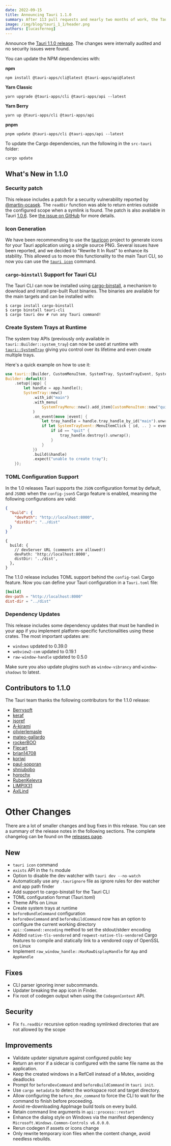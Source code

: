 ```yaml
---
date: 2022-09-15
title: Announcing Tauri 1.1.0
summary: After 113 pull requests and nearly two months of work, the Tauri team is pleased to announce Tauri 1.1.0.
image: /img/blog/tauri_1_1/header.png
authors: [lucasfernog]
---
```


Announce the [Tauri 1.1.0 release](https://github.com/tauri-apps/tauri/releases/tag/tauri-v1.1.0). The changes were internally audited and no security issues were found.

You can update the NPM dependencies with:

**npm**

```shell
npm install @tauri-apps/cli@latest @tauri-apps/api@latest
```

**Yarn Classic**

```shell
yarn upgrade @tauri-apps/cli @tauri-apps/api --latest
```

**Yarn Berry**

```shell
yarn up @tauri-apps/cli @tauri-apps/api
```

**pnpm**

```shell
pnpm update @tauri-apps/cli @tauri-apps/api --latest
```

To update the Cargo dependencies, run the following in the `src-tauri` folder:

```shell
cargo update
```

## What's New in 1.1.0

### Security patch

This release includes a patch for a security vulnerability reported by [@martin-ocasek](https://github.com/martin-ocasek). The `readDir` function was able to return entries outside the configured scope when a symlink is found. The patch is also available in Tauri [1.0.6](https://github.com/tauri-apps/tauri/releases/tag/tauri-v1.0.6). See [the issue on GitHub](https://github.com/tauri-apps/tauri/issues/4882) for more details.

### Icon Generation

We have been recommending to use the [tauricon](https://github.com/tauri-apps/tauricon) project to generate icons for your Tauri application using a single source PNG. Several issues have been reported, and we decided to "Rewrite It In Rust" to enhance its stability. This allowed us to move this functionality to the main Tauri CLI, so now you can use the [`tauri icon`](https://tauri.app/v1/api/cli#icon) command.

### `cargo-binstall` Support for Tauri CLI

The Tauri CLI can now be installed using [cargo-binstall](https://github.com/cargo-bins/cargo-binstall), a mechanism to download and install pre-built Rust binaries. The binaries are available for the main targets and can be installed with:

```
$ cargo install cargo-binstall
$ cargo binstall tauri-cli
$ cargo tauri dev # run any Tauri command!
```

### Create System Trays at Runtime

The system tray APIs (previously only available in `tauri::Builder::system_tray`) can now be used at runtime with [`tauri::SystemTray`](https://docs.rs/tauri/1.1.0/tauri/struct.SystemTray.html) giving you control over its lifetime and even create multiple trays.

Here's a quick example on how to use it:

```rust
use tauri::{Builder, CustomMenuItem, SystemTray, SystemTrayEvent, SystemTrayMenu};
Builder::default()
    .setup(|app| {
        let handle = app.handle();
        SystemTray::new()
            .with_id("main")
            .with_menu(
                SystemTrayMenu::new().add_item(CustomMenuItem::new("quit", "Quit"))
            )
            .on_event(move |event| {
                let tray_handle = handle.tray_handle_by_id("main").unwrap();
                if let SystemTrayEvent::MenuItemClick { id, .. } = event {
                    if id == "quit" {
                        tray_handle.destroy().unwrap();
                    }
                }
            })
            .build(&handle)
            .expect("unable to create tray");
    });
```

### TOML Configuration Support

In the 1.0 releases Tauri supports the `JSON` configuration format by default, and `JSON5` when the `config-json5` Cargo feature is enabled, meaning the following configurations are valid:

```json title=tauri.conf.json
{
  "build": {
    "devPath": "http://localhost:8000",
    "distDir": "../dist"
  }
}
```

```json5 title=tauri.conf.json5
{
  build: {
    // devServer URL (comments are allowed!)
    devPath: 'http://localhost:8000',
    distDir: '../dist',
  },
}
```

The 1.1.0 release includes TOML support behind the `config-toml` Cargo feature. Now you can define your Tauri configuration in a `Tauri.toml` file:

```toml title=Tauri.toml
[build]
dev-path = "http://localhost:8000"
dist-dir = "../dist"
```

### Dependency Updates

This release includes some dependency updates that must be handled in your app if you implement platform-specific functionalities using these crates. The most important updates are:

- `windows` updated to 0.39.0
- `webview2-com` updated to 0.19.1
- `raw-window-handle` updated to 0.5.0

Make sure you also update plugins such as `window-vibrancy` and `window-shadows` to latest.

## Contributors to 1.1.0

The Tauri team thanks the following contributors for the 1.1.0 release:

- [Berrysoft](https://github.com/Berrysoft)
- [keraf](https://github.com/keraf)
- [jsoref](https://github.com/jsoref)
- [A-kirami](https://github.com/A-kirami)
- [olivierlemasle](https://github.com/olivierlemasle)
- [mateo-gallardo](https://github.com/mateo-gallardo)
- [rockerBOO](https://github.com/rockerBOO)
- [Flecart](https://github.com/Flecart)
- [brian14708](https://github.com/brian14708)
- [koriwi](https://github.com/koriwi)
- [paul-soporan](https://github.com/paul-soporan)
- [shniubobo](https://github.com/shniubobo)
- [horochx](https://github.com/horochx)
- [RubenKelevra](https://github.com/RubenKelevra)
- [LIMPIX31](https://github.com/LIMPIX31)
- [AxlLind](https://github.com/AxlLind)

# Other Changes

There are a lot of smaller changes and bug fixes in this release. You can see a summary of the release notes in the following sections. The complete changelog can be found on the [releases page](https://tauri.app/releases).

## New

- `tauri icon` command
- `exists` API in the `fs` module
- Option to disable the dev watcher with `tauri dev --no-watch`
- Automatically use any `.taurignore` file as ignore rules for dev watcher and app path finder
- Add support to cargo-binstall for the Tauri CLI
- TOML configuration format (Tauri.toml)
- Theme APIs on Linux
- Create system trays at runtime
- `beforeBundleCommand` configuration
- `beforeDevCommand` and `beforeBuildCommand` now has an option to configure the current working directory
- `api::Command::encoding` method to set the stdout/stderr encoding
- Added `native-tls-vendored` and `reqwest-native-tls-vendored` Cargo features to compile and statically link to a vendored copy of OpenSSL on Linux
- Implement `raw_window_handle::HasRawDisplayHandle` for `App` and `AppHandle`

## Fixes

- CLI parser ignoring inner subcommands.
- Updater breaking the app icon in Finder.
- Fix root of codegen output when using the `CodegenContext` API.

## Security

- Fix `fs.readDir` recursive option reading symlinked directories that are not allowed by the scope

## Improvements

- Validate updater signature against configured public key
- Return an error if a sidecar is configured with the same file name as the application.
- Keep the created windows in a RefCell instead of a Mutex, avoiding deadlocks
- Prompt for `beforeDevCommand` and `beforeBuildCommand` in `tauri init`.
- Use `cargo metadata` to detect the workspace root and target directory.
- Allow configuring the `before_dev_command` to force the CLI to wait for the command to finish before proceeding.
- Avoid re-downloading AppImage build tools on every build.
- Retain command line arguments in `api::process::restart`
- Enhance the dialog style on Windows via the manifest dependency `Microsoft.Windows.Common-Controls v6.0.0.0`.
- Rerun codegen if assets or icons change
- Only rewrite temporary icon files when the content change, avoid needless rebuilds.
